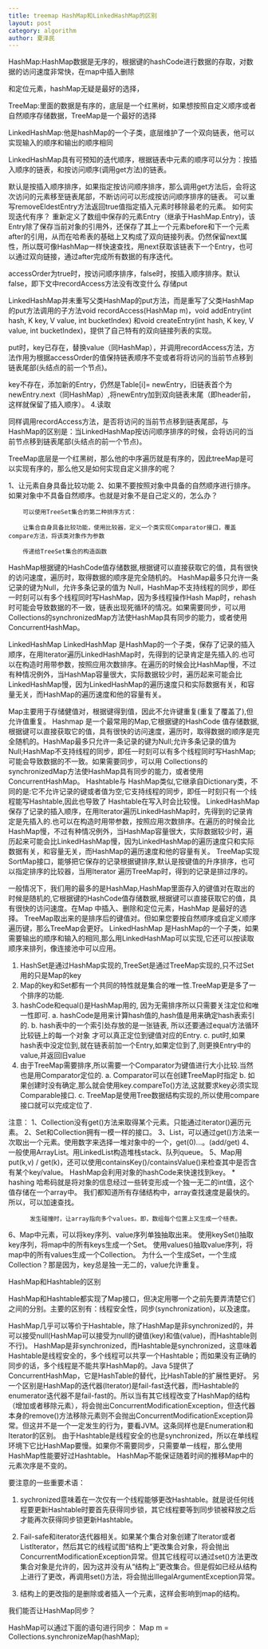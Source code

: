 ```yaml
---
title: treemap HashMap和LinkedHashMap的区别
layout: post
category: algorithm
author: 夏泽民
---
```

HashMap:HashMap数据是无序的，根据键的hashCode进行数据的存取，对数据的访问速度非常快，在map中插入删除

和定位元素，hashMap无疑是最好的选择，

TreeMap:里面的数据是有序的，底层是一个红黑树，如果想按照自定义顺序或者自然顺序存储数据，TreeMap是一个最好的选择

LinkedHashMap:他是hashMap的一个子类，底层维护了一个双向链表，他可以实现输入的顺序和输出的顺序相同
<!-- more -->
LinkedHashMap具有可预知的迭代顺序，根据链表中元素的顺序可以分为：按插入顺序的链表，和按访问顺序(调用get方法)的链表。  

默认是按插入顺序排序，如果指定按访问顺序排序，那么调用get方法后，会将这次访问的元素移至链表尾部，不断访问可以形成按访问顺序排序的链表。  可以重写removeEldestEntry方法返回true值指定插入元素时移除最老的元素。
如何实现迭代有序？
重新定义了数组中保存的元素Entry（继承于HashMap.Entry)，该Entry除了保存当前对象的引用外，还保存了其上一个元素before和下一个元素after的引用，从而在哈希表的基础上又构成了双向链接列表。仍然保留next属性，所以既可像HashMap一样快速查找，用next获取该链表下一个Entry，也可以通过双向链接，通过after完成所有数据的有序迭代。

accessOrder为true时，按访问顺序排序，false时，按插入顺序排序。默认false，即下文中recordAccess方法没有改变什么
存储put

LinkedHashMap并未重写父类HashMap的put方法，而是重写了父类HashMap的put方法调用的子方法void recordAccess(HashMap m)，void addEntry(int hash, K key, V value, int bucketIndex) 和void createEntry(int hash, K key, V value, int bucketIndex)，提供了自己特有的双向链接列表的实现。

put时，key已存在，替换value（同HashMap），并调用recordAccess方法，方法作用为根据accessOrder的值保持链表顺序不变或者将将访问的当前节点移到链表尾部(头结点的前一个节点)。

key不存在，添加新的Entry，仍然是Table[i]= newEntry，旧链表首个为newEntry.next（同HashMap）,将newEntry加到双向链表末尾（即header前，这样就保留了插入顺序）。
4.读取

同样调用recordAccess方法，是否将访问的当前节点移到链表尾部，与HashMap的区别是：当LinkedHashMap按访问顺序排序的时候，会将访问的当前节点移到链表尾部(头结点的前一个节点)。

TreeMap底层是一个红黑树，那么他的中序遍历就是有序的，因此treeMap是可以实现有序的，那么他又是如何实现自定义排序的呢？

1、让元素自身具备比较功能
2、如果不要按照对象中具备的自然顺序进行排序。如果对象中不具备自然顺序。也就是对象不是自己定义的，怎么办？

		可以使用TreeSet集合的第二种排序方式：

		让集合自身具备比较功能，使用比较器，定义一个类实现Comparator接口，覆盖compare方法，将该类对象作为参数

		传递给TreeSet集合的构造函数

HashMap根据键的HashCode值存储数据,根据键可以直接获取它的值，具有很快的访问速度，遍历时，取得数据的顺序是完全随机的。 HashMap最多只允许一条记录的键为Null，允许多条记录的值为 Null，HashMap不支持线程的同步，即任一时刻可以有多个线程同时写HashMap，因为多线程操作Hash Map时，rehash时可能会导致数据的不一致，链表出现死循环的情况。如果需要同步，可以用 Collections的synchronizedMap方法使HashMap具有同步的能力，或者使用ConcurrentHashMap。

LinkedHashMap
LinkedHashMap 是HashMap的一个子类，保存了记录的插入顺序，在用Iterator遍历LinkedHashMap时，先得到的记录肯定是先插入的.也可以在构造时用带参数，按照应用次数排序。在遍历的时候会比HashMap慢，不过有种情况例外，当HashMap容量很大，实际数据较少时，遍历起来可能会比 LinkedHashMap慢，因为LinkedHashMap的遍历速度只和实际数据有关，和容量无关，而HashMap的遍历速度和他的容量有关。

Map主要用于存储健值对，根据键得到值，因此不允许键重复(重复了覆盖了),但允许值重复。
Hashmap 是一个最常用的Map,它根据键的HashCode 值存储数据,根据键可以直接获取它的值，具有很快的访问速度，遍历时，取得数据的顺序是完全随机的。HashMap最多只允许一条记录的键为Null;允许多条记录的值为 Null;HashMap不支持线程的同步，即任一时刻可以有多个线程同时写HashMap;可能会导致数据的不一致。如果需要同步，可以用 Collections的synchronizedMap方法使HashMap具有同步的能力，或者使用ConcurrentHashMap。
Hashtable与 HashMap类似,它继承自Dictionary类，不同的是:它不允许记录的键或者值为空;它支持线程的同步，即任一时刻只有一个线程能写Hashtable,因此也导致了 Hashtable在写入时会比较慢。
LinkedHashMap保存了记录的插入顺序，在用Iterator遍历LinkedHashMap时，先得到的记录肯定是先插入的.也可以在构造时用带参数，按照应用次数排序。在遍历的时候会比HashMap慢，不过有种情况例外，当HashMap容量很大，实际数据较少时，遍历起来可能会比LinkedHashMap慢，因为LinkedHashMap的遍历速度只和实际数据有关，和容量无关，而HashMap的遍历速度和他的容量有关。
TreeMap实现SortMap接口，能够把它保存的记录根据键排序,默认是按键值的升序排序，也可以指定排序的比较器，当用Iterator 遍历TreeMap时，得到的记录是排过序的。

一般情况下，我们用的最多的是HashMap,HashMap里面存入的键值对在取出的时候是随机的,它根据键的HashCode值存储数据,根据键可以直接获取它的值，具有很快的访问速度。在Map 中插入、删除和定位元素，HashMap 是最好的选择。
TreeMap取出来的是排序后的键值对。但如果您要按自然顺序或自定义顺序遍历键，那么TreeMap会更好。
LinkedHashMap 是HashMap的一个子类，如果需要输出的顺序和输入的相同,那么用LinkedHashMap可以实现,它还可以按读取顺序来排列，像连接池中可以应用。

 

 

1. HashSet是通过HashMap实现的,TreeSet是通过TreeMap实现的,只不过Set用的只是Map的key
2. Map的key和Set都有一个共同的特性就是集合的唯一性.TreeMap更是多了一个排序的功能.
3. hashCode和equal()是HashMap用的, 因为无需排序所以只需要关注定位和唯一性即可.
   a. hashCode是用来计算hash值的,hash值是用来确定hash表索引的.
   b. hash表中的一个索引处存放的是一张链表, 所以还要通过equal方法循环比较链上的每一个对象
       才可以真正定位到键值对应的Entry.
   c. put时,如果hash表中没定位到,就在链表前加一个Entry,如果定位到了,则更换Entry中的value,并返回旧value
4. 由于TreeMap需要排序,所以需要一个Comparator为键值进行大小比较.当然也是用Comparator定位的.
   a. Comparator可以在创建TreeMap时指定
   b. 如果创建时没有确定,那么就会使用key.compareTo()方法,这就要求key必须实现Comparable接口.
   c. TreeMap是使用Tree数据结构实现的,所以使用compare接口就可以完成定位了.

 

 

注意： 
1、Collection没有get()方法来取得某个元素。只能通过iterator()遍历元素。 
2、Set和Collection拥有一模一样的接口。 
3、List，可以通过get()方法来一次取出一个元素。使用数字来选择一堆对象中的一个，get(0)...。(add/get) 
4、一般使用ArrayList。用LinkedList构造堆栈stack、队列queue。 
5、Map用 put(k,v) / get(k)，还可以使用containsKey()/containsValue()来检查其中是否含有某个key/value。 
      HashMap会利用对象的hashCode来快速找到key。 
    *     hashing 
          哈希码就是将对象的信息经过一些转变形成一个独一无二的int值，这个值存储在一个array中。 
          我们都知道所有存储结构中，array查找速度是最快的。所以，可以加速查找。 
      
          发生碰撞时，让array指向多个values。即，数组每个位置上又生成一个梿表。 
6、Map中元素，可以将key序列、value序列单独抽取出来。 
使用keySet()抽取key序列，将map中的所有keys生成一个Set。 
使用values()抽取value序列，将map中的所有values生成一个Collection。 
为什么一个生成Set，一个生成Collection？那是因为，key总是独一无二的，value允许重复。 

 

HashMap和Hashtable的区别
 

HashMap和Hashtable都实现了Map接口，但决定用哪一个之前先要弄清楚它们之间的分别。主要的区别有：线程安全性，同步(synchronization)，以及速度。

 

HashMap几乎可以等价于Hashtable，除了HashMap是非synchronized的，并可以接受null(HashMap可以接受为null的键值(key)和值(value)，而Hashtable则不行)。
HashMap是非synchronized，而Hashtable是synchronized，这意味着Hashtable是线程安全的，多个线程可以共享一个Hashtable；而如果没有正确的同步的话，多个线程是不能共享HashMap的。Java 5提供了ConcurrentHashMap，它是HashTable的替代，比HashTable的扩展性更好。
另一个区别是HashMap的迭代器(Iterator)是fail-fast迭代器，而Hashtable的enumerator迭代器不是fail-fast的。所以当有其它线程改变了HashMap的结构（增加或者移除元素），将会抛出ConcurrentModificationException，但迭代器本身的remove()方法移除元素则不会抛出ConcurrentModificationException异常。但这并不是一个一定发生的行为，要看JVM。这条同样也是Enumeration和Iterator的区别。
由于Hashtable是线程安全的也是synchronized，所以在单线程环境下它比HashMap要慢。如果你不需要同步，只需要单一线程，那么使用HashMap性能要好过Hashtable。
HashMap不能保证随着时间的推移Map中的元素次序是不变的。
 

要注意的一些重要术语：
 

1) sychronized意味着在一次仅有一个线程能够更改Hashtable。就是说任何线程要更新Hashtable时要首先获得同步锁，其它线程要等到同步锁被释放之后才能再次获得同步锁更新Hashtable。

 

2) Fail-safe和iterator迭代器相关。如果某个集合对象创建了Iterator或者ListIterator，然后其它的线程试图“结构上”更改集合对象，将会抛出ConcurrentModificationException异常。但其它线程可以通过set()方法更改集合对象是允许的，因为这并没有从“结构上”更改集合。但是假如已经从结构上进行了更改，再调用set()方法，将会抛出IllegalArgumentException异常。

 

3) 结构上的更改指的是删除或者插入一个元素，这样会影响到map的结构。

 

我们能否让HashMap同步？
 

HashMap可以通过下面的语句进行同步：
Map m = Collections.synchronizeMap(hashMap);